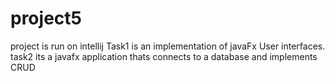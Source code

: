 # project5
project is run on intellij
Task1 is an implementation of javaFx User interfaces.
task2 its a javafx application thats connects to a database and implements CRUD 
